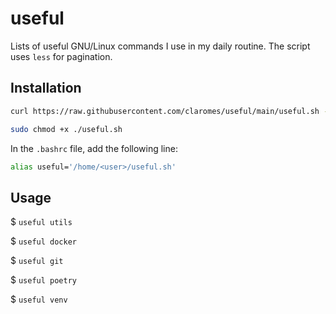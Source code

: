 # useful

Lists of useful GNU/Linux commands I use in my daily routine. The script uses `less` for pagination.

## Installation

```bash
curl https://raw.githubusercontent.com/claromes/useful/main/useful.sh --output useful.sh
```

```bash
sudo chmod +x ./useful.sh
```

In the `.bashrc` file, add the following line:

```bash
alias useful='/home/<user>/useful.sh'
```

## Usage

$ `useful utils`

$ `useful docker`

$ `useful git`

$ `useful poetry`

$ `useful venv`

